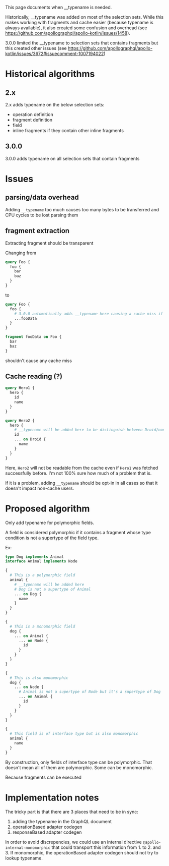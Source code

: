 This page documents when __typename is needed. 

Historically, __typename was added on most of the selection sets. While this makes working with fragments and cache easier (because typename is always available), it also created some confusion and overhead (see https://github.com/apollographql/apollo-kotlin/issues/1458).

3.0.0 limited the __typename to selection sets that contains fragments but this created other issues (see https://github.com/apollographql/apollo-kotlin/issues/3672#issuecomment-1007194022)

# Historical algorithms 

## 2.x 

2.x adds typename on the below selection sets:

* operation definition
* fragment definition
* field 
* inline fragments if they contain other inline fragments

## 3.0.0

3.0.0 adds typename on all selection sets that contain fragments 

# Issues

## parsing/data overhead

Adding `__typename` too much causes too many bytes to be transferred and CPU cycles to be lost parsing them

## fragment extraction

Extracting fragment should be transparent

Changing from 

```graphql
query Foo {
  foo {
    bar
    baz
  }
}
```

to 

```graphql
query Foo {
  foo { 
    # 3.0.0 automatically adds __typename here causing a cache miss if the query was stored without __typename before
    ...fooData 
  }
}

fragment fooData on Foo {
  bar
  baz
}
```

shouldn't cause any cache miss

## Cache reading (?)

```graphql
query Hero1 {
  hero {
    id
    name
  }
}
```

```graphql
query Hero2 {
  hero {
    # __typename will be added here to be distinguish between Droid/non-Droid
    id
    ... on Droid {
      name
    }
  }
}
```

Here, `Hero2` will not be readable from the cache even if `Hero1` was fetched successfully before. I'm not 100% sure how much of a problem that is. 

If it is a problem, adding `__typename` should be opt-in in all cases so that it doesn't impact non-cache users.

# Proposed algorithm

Only add typename for polymorphic fields. 

A field is considered polymorphic if it contains a fragment whose type condition is not a supertype of the field type.

Ex:

```graphql
type Dog implements Animal
interface Animal implements Node

{
  # This is a polymorphic field
  animal {
    # __typename will be added here
    # Dog is not a supertype of Animal
    ... on Dog {
      name
    }
  }
}

{
  # This is a monomorphic field
  dog {
    ... on Animal {
      ... on Node {
        id
      }
    }
  }
}

{
  # This is also monomorphic 
  dog {
    ... on Node {
      # Animal is not a supertype of Node but it's a supertype of Dog
      ... on Animal {
        id
      }
    }
  }
}

{
  # This field is of interface type but is also monomorphic 
  animal {
    name
  }
}
```

By construction, only fields of interface type can be polymorphic. That doesn't mean all of them are polymorphic. Some can be monomorphic.

Because fragments can be executed 

# Implementation notes

The tricky part is that there are 3 places that need to be in sync:

1. adding the typename in the GraphQL document
2. operationBased adapter codegen
3. responseBased adapter codegen

In order to avoid discrepencies, we could use an internal directive `@apollo-internal-monomorphic` that could transport this information from 1. to 2. and 3. If monomorphic, the operationBased adapter codegen should not try to lookup typename.



